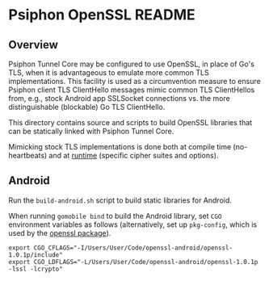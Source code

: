 Psiphon OpenSSL README
================================================================================

Overview
--------------------------------------------------------------------------------

Psiphon Tunnel Core may be configured to use OpenSSL, in place of Go's TLS, when
it is advantageous to emulate more common TLS implementations. This facility is
used as a circumvention measure to ensure Psiphon client TLS ClientHello messages
mimic common TLS ClientHellos from, e.g., stock Android app SSLSocket connections
vs. the more distinguishable (blockable) Go TLS ClientHello.

This directory contains source and scripts to build OpenSSL libraries that can be
statically linked with Psiphon Tunnel Core.

Mimicking stock TLS implementations is done both at compile time (no-heartbeats)
and at [runtime](psiphon/opensslConn.go) (specific cipher suites and options).

Android
--------------------------------------------------------------------------------

Run the `build-android.sh` script to build static libraries for Android.

When running `gomobile bind` to build the Android library, set `CGO` environment
variables as follows (alternatively, set up `pkg-config`, which is used by the
[openssl package](https://github.com/Psiphon-Inc/openssl/blob/master/build.go)).

```
export CGO_CFLAGS="-I/Users/User/Code/openssl-android/openssl-1.0.1p/include"
export CGO_LDFLAGS="-L/Users/User/Code/openssl-android/openssl-1.0.1p -lssl -lcrypto"
```
